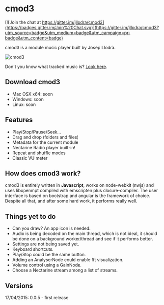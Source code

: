 # cmod3

[![Join the chat at https://gitter.im/jllodra/cmod3](https://badges.gitter.im/Join%20Chat.svg)](https://gitter.im/jllodra/cmod3?utm_source=badge&utm_medium=badge&utm_campaign=pr-badge&utm_content=badge)

cmod3 is a module music player built by Josep Llodrà.

![cmod3](https://raw.githubusercontent.com/jllodra/cmod3/master/screenshot.png "cmod3")

Don't you know what tracked music is? [Look here](http://en.wikipedia.org/wiki/Music_tracker).

## Download cmod3

* Mac OSX x64: soon
* Windows: soon
* Linux: soon


## Features

* Play/Stop/Pause/Seek...
* Drag and drop (folders and files)
* Metadata for the current module
* Nectarine Radio player built-in!
* Repeat and shuffle modes
* Classic VU meter

## How does cmod3 work?

cmod3 is entirely written in **Javascript**, works on node-webkit (nwjs) and uses libopenmpt compiled with emscripten plus closure-compiler. The user interface is based on bootstrap and angular is the framework of choice. Despite all that, and after some hard work, it performs really well.

## Things yet to do

* Can you draw? An app icon is needed.
* Audio is being decoded on the main thread, which is not ideal, it should be done on a background worker/thread and see if it performs better.
* Settings are not being saved yet.
* Keyboard shortcuts.
* Play/Stop could be the same button.
* Adding an AnalyserNode could enable fft visualization.
* Volume control using a GainNode.
* Choose a Nectarine stream among a list of streams.

## Versions

17/04/2015: 0.0.5 - first release


